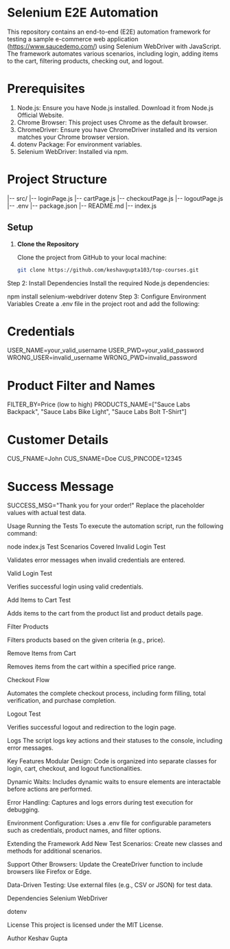 # Selenium E2E Automation
This repository contains an end-to-end (E2E) automation framework for testing a sample e-commerce web application (https://www.saucedemo.com/) using Selenium WebDriver with JavaScript. The framework automates various scenarios, including login, adding items to the cart, filtering products, checking out, and logout.
# Prerequisites
1) Node.js: Ensure you have Node.js installed. Download it from Node.js Official Website.
2) Chrome Browser: This project uses Chrome as the default browser.
3) ChromeDriver: Ensure you have ChromeDriver installed and its version matches your Chrome browser version.
4) dotenv Package: For environment variables.
5) Selenium WebDriver: Installed via npm.

# Project Structure
|-- src/
    |-- loginPage.js
    |-- cartPage.js
    |-- checkoutPage.js
    |-- logoutPage.js
|-- .env
|-- package.json
|-- README.md
|-- index.js


## Setup
1. **Clone the Repository**

   Clone the project from GitHub to your local machine:
   ```bash
   git clone https://github.com/keshavgupta103/top-courses.git
Step 2: Install Dependencies
Install the required Node.js dependencies:

npm install selenium-webdriver dotenv
Step 3: Configure Environment Variables
Create a .env file in the project root and add the following:

# Credentials
USER_NAME=your_valid_username
USER_PWD=your_valid_password
WRONG_USER=invalid_username
WRONG_PWD=invalid_password

# Product Filter and Names
FILTER_BY=Price (low to high)
PRODUCTS_NAME=["Sauce Labs Backpack", "Sauce Labs Bike Light", "Sauce Labs Bolt T-Shirt"]

# Customer Details
CUS_FNAME=John
CUS_SNAME=Doe
CUS_PINCODE=12345

# Success Message
SUCCESS_MSG="Thank you for your order!"
Replace the placeholder values with actual test data.

Usage
Running the Tests
To execute the automation script, run the following command:

node index.js
Test Scenarios Covered
Invalid Login Test

Validates error messages when invalid credentials are entered.

Valid Login Test

Verifies successful login using valid credentials.

Add Items to Cart Test

Adds items to the cart from the product list and product details page.

Filter Products

Filters products based on the given criteria (e.g., price).

Remove Items from Cart

Removes items from the cart within a specified price range.

Checkout Flow

Automates the complete checkout process, including form filling, total verification, and purchase completion.

Logout Test

Verifies successful logout and redirection to the login page.

Logs
The script logs key actions and their statuses to the console, including error messages.

Key Features
Modular Design: Code is organized into separate classes for login, cart, checkout, and logout functionalities.

Dynamic Waits: Includes dynamic waits to ensure elements are interactable before actions are performed.

Error Handling: Captures and logs errors during test execution for debugging.

Environment Configuration: Uses a .env file for configurable parameters such as credentials, product names, and filter options.

Extending the Framework
Add New Test Scenarios: Create new classes and methods for additional scenarios.

Support Other Browsers: Update the CreateDriver function to include browsers like Firefox or Edge.

Data-Driven Testing: Use external files (e.g., CSV or JSON) for test data.

Dependencies
Selenium WebDriver

dotenv

License
This project is licensed under the MIT License.

Author
Keshav Gupta




